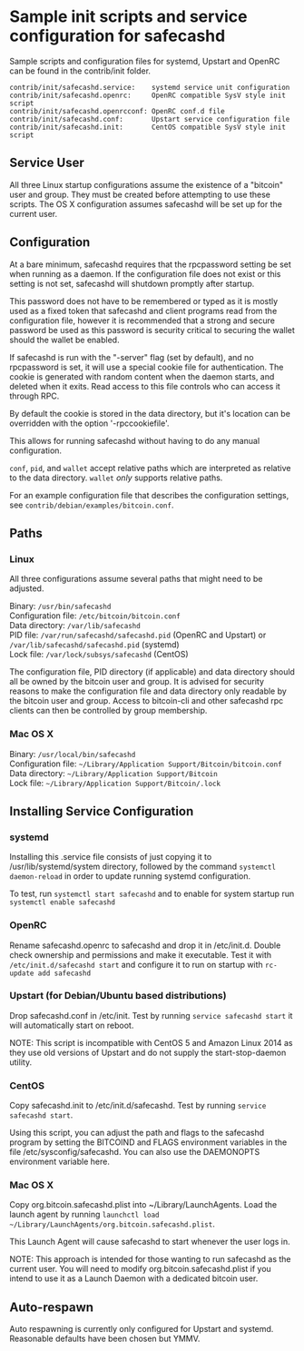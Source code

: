 Sample init scripts and service configuration for safecashd
==========================================================

Sample scripts and configuration files for systemd, Upstart and OpenRC
can be found in the contrib/init folder.

    contrib/init/safecashd.service:    systemd service unit configuration
    contrib/init/safecashd.openrc:     OpenRC compatible SysV style init script
    contrib/init/safecashd.openrcconf: OpenRC conf.d file
    contrib/init/safecashd.conf:       Upstart service configuration file
    contrib/init/safecashd.init:       CentOS compatible SysV style init script

Service User
---------------------------------

All three Linux startup configurations assume the existence of a "bitcoin" user
and group.  They must be created before attempting to use these scripts.
The OS X configuration assumes safecashd will be set up for the current user.

Configuration
---------------------------------

At a bare minimum, safecashd requires that the rpcpassword setting be set
when running as a daemon.  If the configuration file does not exist or this
setting is not set, safecashd will shutdown promptly after startup.

This password does not have to be remembered or typed as it is mostly used
as a fixed token that safecashd and client programs read from the configuration
file, however it is recommended that a strong and secure password be used
as this password is security critical to securing the wallet should the
wallet be enabled.

If safecashd is run with the "-server" flag (set by default), and no rpcpassword is set,
it will use a special cookie file for authentication. The cookie is generated with random
content when the daemon starts, and deleted when it exits. Read access to this file
controls who can access it through RPC.

By default the cookie is stored in the data directory, but it's location can be overridden
with the option '-rpccookiefile'.

This allows for running safecashd without having to do any manual configuration.

`conf`, `pid`, and `wallet` accept relative paths which are interpreted as
relative to the data directory. `wallet` *only* supports relative paths.

For an example configuration file that describes the configuration settings,
see `contrib/debian/examples/bitcoin.conf`.

Paths
---------------------------------

### Linux

All three configurations assume several paths that might need to be adjusted.

Binary:              `/usr/bin/safecashd`  
Configuration file:  `/etc/bitcoin/bitcoin.conf`  
Data directory:      `/var/lib/safecashd`  
PID file:            `/var/run/safecashd/safecashd.pid` (OpenRC and Upstart) or `/var/lib/safecashd/safecashd.pid` (systemd)  
Lock file:           `/var/lock/subsys/safecashd` (CentOS)  

The configuration file, PID directory (if applicable) and data directory
should all be owned by the bitcoin user and group.  It is advised for security
reasons to make the configuration file and data directory only readable by the
bitcoin user and group.  Access to bitcoin-cli and other safecashd rpc clients
can then be controlled by group membership.

### Mac OS X

Binary:              `/usr/local/bin/safecashd`  
Configuration file:  `~/Library/Application Support/Bitcoin/bitcoin.conf`  
Data directory:      `~/Library/Application Support/Bitcoin`  
Lock file:           `~/Library/Application Support/Bitcoin/.lock`  

Installing Service Configuration
-----------------------------------

### systemd

Installing this .service file consists of just copying it to
/usr/lib/systemd/system directory, followed by the command
`systemctl daemon-reload` in order to update running systemd configuration.

To test, run `systemctl start safecashd` and to enable for system startup run
`systemctl enable safecashd`

### OpenRC

Rename safecashd.openrc to safecashd and drop it in /etc/init.d.  Double
check ownership and permissions and make it executable.  Test it with
`/etc/init.d/safecashd start` and configure it to run on startup with
`rc-update add safecashd`

### Upstart (for Debian/Ubuntu based distributions)

Drop safecashd.conf in /etc/init.  Test by running `service safecashd start`
it will automatically start on reboot.

NOTE: This script is incompatible with CentOS 5 and Amazon Linux 2014 as they
use old versions of Upstart and do not supply the start-stop-daemon utility.

### CentOS

Copy safecashd.init to /etc/init.d/safecashd. Test by running `service safecashd start`.

Using this script, you can adjust the path and flags to the safecashd program by
setting the BITCOIND and FLAGS environment variables in the file
/etc/sysconfig/safecashd. You can also use the DAEMONOPTS environment variable here.

### Mac OS X

Copy org.bitcoin.safecashd.plist into ~/Library/LaunchAgents. Load the launch agent by
running `launchctl load ~/Library/LaunchAgents/org.bitcoin.safecashd.plist`.

This Launch Agent will cause safecashd to start whenever the user logs in.

NOTE: This approach is intended for those wanting to run safecashd as the current user.
You will need to modify org.bitcoin.safecashd.plist if you intend to use it as a
Launch Daemon with a dedicated bitcoin user.

Auto-respawn
-----------------------------------

Auto respawning is currently only configured for Upstart and systemd.
Reasonable defaults have been chosen but YMMV.
